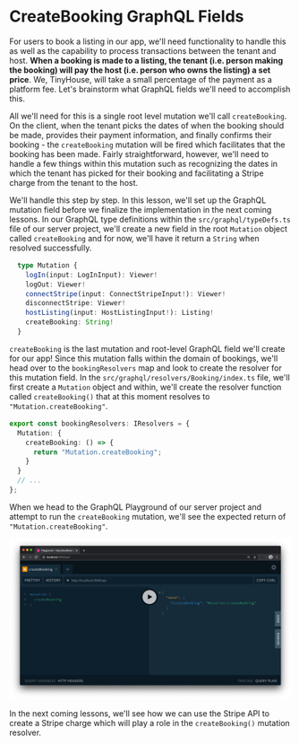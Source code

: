 # CreateBooking GraphQL Fields

For users to book a listing in our app, we'll need functionality to handle this as well as the capability to process transactions between the tenant and host. **When a booking is made to a listing, the tenant (i.e. person making the booking) will pay the host (i.e. person who owns the listing) a set price**. We, TinyHouse, will take a small percentage of the payment as a platform fee. Let's brainstorm what GraphQL fields we'll need to accomplish this.

All we'll need for this is a single root level mutation we'll call `createBooking`. On the client, when the tenant picks the dates of when the booking should be made, provides their payment information, and finally confirms their booking - the `createBooking` mutation will be fired which facilitates that the booking has been made. Fairly straightforward, however, we'll need to handle a few things within this mutation such as recognizing the dates in which the tenant has picked for their booking and facilitating a Stripe charge from the tenant to the host.

We'll handle this step by step. In this lesson, we'll set up the GraphQL mutation field before we finalize the implementation in the next coming lessons. In our GraphQL type definitions within the `src/graphql/typeDefs.ts` file of our server project, we'll create a new field in the root `Mutation` object called `createBooking` and for now, we'll have it return a `String` when resolved successfully.

```ts
  type Mutation {
    logIn(input: LogInInput): Viewer!
    logOut: Viewer!
    connectStripe(input: ConnectStripeInput!): Viewer!
    disconnectStripe: Viewer!
    hostListing(input: HostListingInput!): Listing!
    createBooking: String!
  }
```

`createBooking` is the last mutation and root-level GraphQL field we'll create for our app! Since this mutation falls within the domain of bookings, we'll head over to the `bookingResolvers` map and look to create the resolver for this mutation field. In the `src/graphql/resolvers/Booking/index.ts` file, we'll first create a `Mutation` object and within, we'll create the resolver function called `createBooking()` that at this moment resolves to `"Mutation.createBooking"`.

```ts
export const bookingResolvers: IResolvers = {
  Mutation: {
    createBooking: () => {
      return "Mutation.createBooking";
    }
  }
  // ...
};
```

When we head to the GraphQL Playground of our server project and attempt to run the `createBooking` mutation, we'll see the expected return of `"Mutation.createBooking"`.

![](public/assets/create-booking-mutation.png)

In the next coming lessons, we'll see how we can use the Stripe API to create a Stripe charge which will play a role in the `createBooking()` mutation resolver.
